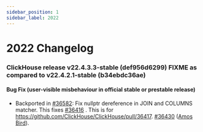 ```yaml
---
sidebar_position: 1
sidebar_label: 2022
---
```


# 2022 Changelog

### ClickHouse release v22.4.3.3-stable (def956d6299) FIXME as compared to v22.4.2.1-stable (b34ebdc36ae)

#### Bug Fix (user-visible misbehaviour in official stable or prestable release)

* Backported in [#36582](https://github.com/ClickHouse/ClickHouse/issues/36582): Fix nullptr dereference in JOIN and COLUMNS matcher. This fixes [#36416](https://github.com/ClickHouse/ClickHouse/issues/36416) . This is for https://github.com/ClickHouse/ClickHouse/pull/36417. [#36430](https://github.com/ClickHouse/ClickHouse/pull/36430) ([Amos Bird](https://github.com/amosbird)).

